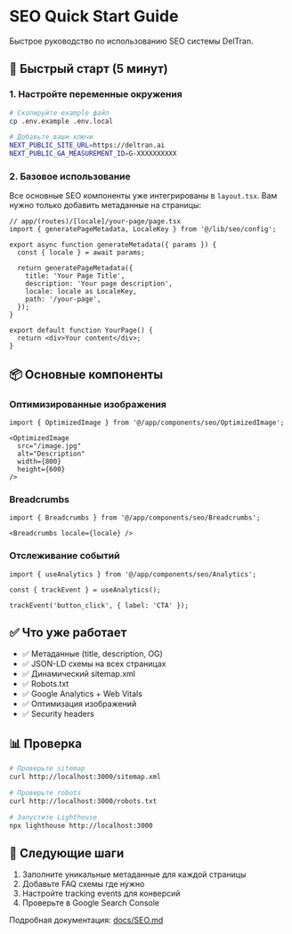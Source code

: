 # SEO Quick Start Guide

Быстрое руководство по использованию SEO системы DelTran.

## 🚀 Быстрый старт (5 минут)

### 1. Настройте переменные окружения

```bash
# Скопируйте example файл
cp .env.example .env.local

# Добавьте ваши ключи
NEXT_PUBLIC_SITE_URL=https://deltran.ai
NEXT_PUBLIC_GA_MEASUREMENT_ID=G-XXXXXXXXXX
```

### 2. Базовое использование

Все основные SEO компоненты уже интегрированы в `layout.tsx`. Вам нужно только добавить метаданные на страницы:

```tsx
// app/(routes)/[locale]/your-page/page.tsx
import { generatePageMetadata, LocaleKey } from '@/lib/seo/config';

export async function generateMetadata({ params }) {
  const { locale } = await params;

  return generatePageMetadata({
    title: 'Your Page Title',
    description: 'Your page description',
    locale: locale as LocaleKey,
    path: '/your-page',
  });
}

export default function YourPage() {
  return <div>Your content</div>;
}
```

## 📦 Основные компоненты

### Оптимизированные изображения

```tsx
import { OptimizedImage } from '@/app/components/seo/OptimizedImage';

<OptimizedImage
  src="/image.jpg"
  alt="Description"
  width={800}
  height={600}
/>
```

### Breadcrumbs

```tsx
import { Breadcrumbs } from '@/app/components/seo/Breadcrumbs';

<Breadcrumbs locale={locale} />
```

### Отслеживание событий

```tsx
import { useAnalytics } from '@/app/components/seo/Analytics';

const { trackEvent } = useAnalytics();

trackEvent('button_click', { label: 'CTA' });
```

## ✅ Что уже работает

- ✅ Метаданные (title, description, OG)
- ✅ JSON-LD схемы на всех страницах
- ✅ Динамический sitemap.xml
- ✅ Robots.txt
- ✅ Google Analytics + Web Vitals
- ✅ Оптимизация изображений
- ✅ Security headers

## 📊 Проверка

```bash
# Проверьте sitemap
curl http://localhost:3000/sitemap.xml

# Проверьте robots
curl http://localhost:3000/robots.txt

# Запустите Lighthouse
npx lighthouse http://localhost:3000
```

## 🎯 Следующие шаги

1. Заполните уникальные метаданные для каждой страницы
2. Добавьте FAQ схемы где нужно
3. Настройте tracking events для конверсий
4. Проверьте в Google Search Console

Подробная документация: [docs/SEO.md](./SEO.md)
